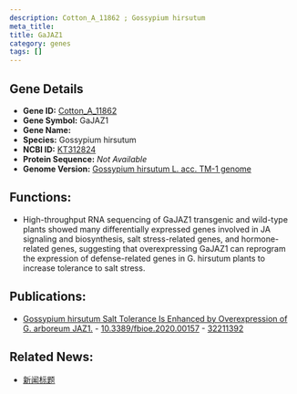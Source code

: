 ```yaml
---
description: Cotton_A_11862 ; Gossypium hirsutum
meta_title:
title: GaJAZ1
category: genes
tags: []
---
```


## Gene Details
- **Gene ID:**	[Cotton_A_11862](https://www.maizegdb.org/gene_center/gene/Cotton_A_11862)
- **Gene Symbol:** GaJAZ1
- **Gene Name:** 
- **Species:** Gossypium hirsutum
- **NCBI ID:** [ KT312824 ]()
- **Protein Sequence:** *Not Available*
- **Genome Version:** [Gossypium hirsutum L. acc. TM-1 genome]()

## Functions:
   - High-throughput RNA sequencing of GaJAZ1 transgenic and wild-type plants showed many differentially expressed genes involved in JA signaling and biosynthesis, salt stress-related genes, and hormone-related genes, suggesting that overexpressing GaJAZ1 can reprogram the expression of defense-related genes in G. hirsutum plants to increase tolerance to salt stress.

## Publications:
   - [Gossypium hirsutum Salt Tolerance Is Enhanced by Overexpression of G. arboreum JAZ1.]( https://www.frontiersin.org/articles/10.3389/fbioe.2020.00157/full ) - [10.3389/fbioe.2020.00157]( https://www.frontiersin.org/articles/10.3389/fbioe.2020.00157/full ) - [32211392](https://pubmed.ncbi.nlm.nih.gov/32211392/)

## Related News:
   - [新闻标题](https://mp.weixin.qq.com/s?__biz=Mzg3MDEwNDEyMg==&mid=2247487703&idx=3&sn=a2b698dce5351e7ba191f1dba1ebd155&chksm=ce93bd82f9e43494c6c59bf32446f7390f1f88375025766d4e3974b2048a361d73b700f787aa&scene=27#wechat_redirect)
